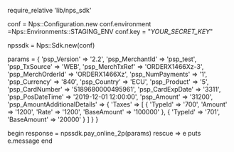 require_relative 'lib/nps_sdk'

conf = Nps::Configuration.new
conf.environment =Nps::Environments::STAGING_ENV
conf.key = "_YOUR_SECRET_KEY_"

npssdk = Nps::Sdk.new(conf)

params = {
    'psp_Version' => '2.2',
    'psp_MerchantId' => 'psp_test',
    'psp_TxSource' => 'WEB',
    'psp_MerchTxRef' => 'ORDERX1466Xz-3',
    'psp_MerchOrderId' => 'ORDERX1466Xz',
    'psp_NumPayments' => '1',
    'psp_Currency' => '840',
    'psp_Country' => 'ECU',
    'psp_Product' => '5',
    'psp_CardNumber' => '5189680000495961',
    'psp_CardExpDate' => '3311',
    'psp_PosDateTime' => '2019-12-01 12:00:00',
    'psp_Amount' => '31200',
    'psp_AmountAdditionalDetails'  => {
        'Taxes'  => [
            {
                'TypeId' => '700',
                'Amount' => '1200',
                'Rate' => '1200',
                'BaseAmount' => '100000'
            },
            {
                'TypeId' => '701',
                'BaseAmount' => '20000'
            }
        ]
    }
}

begin 
    response = npssdk.pay_online_2p(params) 
rescue => e 
    puts e.message 
end 
